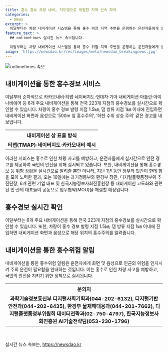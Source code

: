 ```yaml
---
title: 홍수 경보 차량 내비, 지도앱으로 위험한 지역 신속 파악
categories:
  - News
excerpt: >
  이달부터는 차량 내비게이션 시스템을 통해 홍수 위험 지역 주변을 운행하는 운전자들에게 실시간 경보를 제공한다. 장마철을 맞아 정부는 지난 1년간 기업 및 기관과 협력하여 도로·지하차도 침수사고 예방을 위한 내비게이션 고도화를 추진해 왔고, 이를 통해 홍수 위험 정보를 운전자에게 실시간 알림하는 서비스를 개시하였다. 또한, 주요 내비게이션 6개사를 통해 전국 223개 지점의 홍수경보를 확인할 수 있으며, 진입 시 500m 앞 홍수주의와 같은 경고를 내보낸다. 내비게이션 표출 방식은 화면과 음성으로 이뤄지며, 별도의 우회도로 안내는 하지 않는다. 이에 따라 홍수로 인한 차량 사고를 예방하기 위한 노력이 진지하게 이루어지고 있음을 알 수 있다.
feature_text: >
  ## ontimetimes 실시간 뉴스 속보입니다.

  이달부터는 차량 내비게이션 시스템을 통해 홍수 위험 지역 주변을 운행하는 운전자들에게 실시간 경보를 제공한다. 장마철을 맞아 정부는 지난 1년간 기업 및 기관과 협력하여 도로·지하차도 침수사고 예방을 위한 내비게이션 고도화를 추진해 왔고, 이를 통해 홍수 위험 정보를 운전자에게 실시간 알림하는 서비스를 개시하였다. 또한, 주요 내비게이션 6개사를 통해 전국 223개 지점의 홍수경보를 확인할 수 있으며, 진입 시 500m 앞 홍수주의와 같은 경고를 내보낸다. 내비게이션 표출 방식은 화면과 음성으로 이뤄지며, 별도의 우회도로 안내는 하지 않는다. 이에 따라 홍수로 인한 차량 사고를 예방하기 위한 노력이 진지하게 이루어지고 있음을 알 수 있다.
image: 'https://newsdao.kr/res/images/meta/newsdao_breakingnews.jpg'
---
```


<p><img src="https://newsdao.kr/res/images/meta/newsdao_breakingnews.jpg" alt="ontimetimes 속보" /></p>

<h2 data-ke-size="size26">내비게이션을 통한 홍수경보 서비스</h2>

<p data-ke-size="size16">이달부터 순차적으로 카카오내비·티맵·네이버지도·현대차·기아 내비게이션·아틀란·아이나비에어 등 6개 주요 내비게이션을 통해 전국 223개 지점의 홍수경보를 실시간으로 확인할 수 있습니다. 차량이 홍수 경보 발령 지점 1.5㎞, 댐 방류 지점 1㎞ 이내에 진입하면 내비게이션 화면과 음성으로 ‘500m 앞 홍수주의’, ‘하천 수위 상승 주의’ 같은 경고를 내보냅니다.</p>

<table>
    <tr>
        <th>내비게이션 상 표출 방식</th>
    </tr>
    <tr>
        <td style="text-align: center; height: 17px;"><b>티맵(TMAP)·네이버지도·카카오내비 예시</b></td>
    </tr>
</table>

<p data-ke-size="size16">이러한 서비스는 홍수로 인한 차량 사고를 예방하고, 운전자들에게 실시간으로 안전 경고를 제공하여 국민의 안전을 위해 실시되고 있습니다. 또한, 내비게이션을 통해 홍수경보 등 위험 상황을 실시간으로 알려줄 뿐만 아니라, 지난 1년 동안 정부와 민간이 한데 힘을 모아 노력한 결과, 오는 10일에는 과기정통부와 환경부 장관, 디지털플랫폼정부위 추진단장, 6개 관련 기업 대표 및 한국지능정보사회진흥원장 등 내비게이션 고도화와 관련된 민·관의 대표들이 공동으로 업무협약(MOU)을 체결할 예정입니다.</p>

<h2 data-ke-size="size26">홍수경보 실시간 확인</h2>

<p data-ke-size="size16">이달부터는 6개 주요 내비게이션을 통해 전국 223개 지점의 홍수경보를 실시간으로 확인할 수 있습니다. 또한, 차량이 홍수 경보 발령 지점 1.5㎞, 댐 방류 지점 1㎞ 이내에 진입하면 내비게이션 화면과 음성으로 해당 위치의 홍수주의를 알려줍니다.</p>

<h2 data-ke-size="size26">내비게이션을 통한 홍수위험 알림</h2>

<p data-ke-size="size16">내비게이션을 통한 홍수위험 알림은 운전자에게 화면 및 음성으로 인근의 위험을 인지시켜 주의 운전이 필요함을 안내하는 것입니다. 이는 홍수로 인한 차량 사고를 예방하고, 국민의 안전을 지키기 위한 정책으로 실시됩니다.</p>

<table>
    <tr>
        <th>문의처</th>
    </tr>
    <tr>
        <td style="text-align: center; height: 17px;"><b>과학기술정보통신부 디지털사회기획과(044-202-6132), 디지털기반안전과(044-202-6435), 환경부 물재해대응과(044-201-7662), 디지털플랫폼정부위원회 데이터전략과(02-750-4797), 한국지능정보사회진흥원 AI기술전략팀(053-230-1796)</b></td>
    </tr>
</table>

<p data-ke-size="size16">&nbsp;</p>
실시간 뉴스 속보는, <a href="https://newsdao.kr" rel="dofollow">https://newsdao.kr</a>


